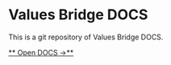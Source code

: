 # Values Bridge DOCS

This is a git repository of Values Bridge DOCS.

[** Open DOCS →**](https://docs.values.finance)
